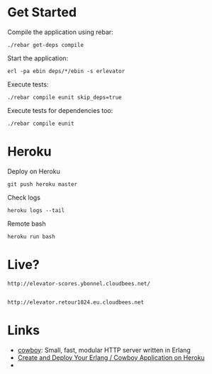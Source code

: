 # Get Started

Compile the application using rebar:

    ./rebar get-deps compile

Start the application:

    erl -pa ebin deps/*/ebin -s erlevator

Execute tests:

    ./rebar compile eunit skip_deps=true

Execute tests for dependencies too:

    ./rebar compile eunit


# Heroku

Deploy on Heroku

    git push heroku master


Check logs

    heroku logs --tail

Remote bash

    heroku run bash


# Live?

    http://elevator-scores.ybonnel.cloudbees.net/


    http://elevator.retour1024.eu.cloudbees.net


# Links

* [cowboy](https://github.com/extend/cowboy): Small, fast, modular HTTP server written in Erlang
* [Create and Deploy Your Erlang / Cowboy Application on Heroku](http://roberto-aloi.com/blog/2013/07/13/create-deploy-erlang-cowboy-application-heroku/)
*

